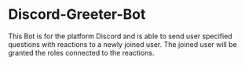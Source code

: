 # Discord-Greeter-Bot
This Bot is for the platform Discord and is able to send user specified questions with reactions to a newly joined user. The joined user will be granted the roles connected to the reactions.
